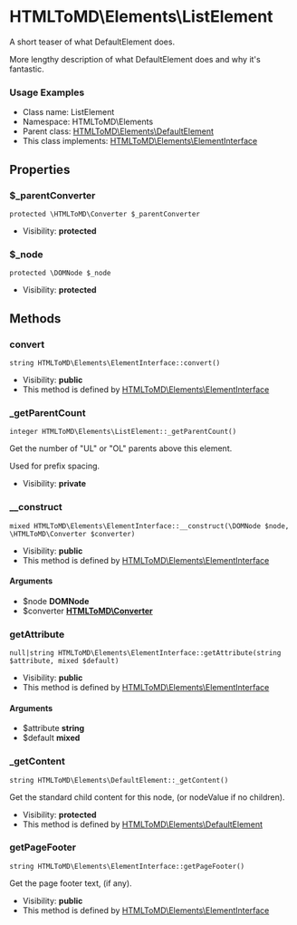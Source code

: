 HTMLToMD\Elements\ListElement
===============

A short teaser of what DefaultElement does.

More lengthy description of what DefaultElement does and why it's fantastic.

<h3>Usage Examples</h3>


* Class name: ListElement
* Namespace: HTMLToMD\Elements
* Parent class: [HTMLToMD\Elements\DefaultElement](htmltomd_elements_defaultelement.md)
* This class implements: [HTMLToMD\Elements\ElementInterface](htmltomd_elements_elementinterface.md)




Properties
----------


### $_parentConverter

    protected \HTMLToMD\Converter $_parentConverter





* Visibility: **protected**


### $_node

    protected \DOMNode $_node





* Visibility: **protected**


Methods
-------


### convert

    string HTMLToMD\Elements\ElementInterface::convert()





* Visibility: **public**
* This method is defined by [HTMLToMD\Elements\ElementInterface](htmltomd_elements_elementinterface.md)




### _getParentCount

    integer HTMLToMD\Elements\ListElement::_getParentCount()

Get the number of "UL" or "OL" parents above this element.

Used for prefix spacing.

* Visibility: **private**




### __construct

    mixed HTMLToMD\Elements\ElementInterface::__construct(\DOMNode $node, \HTMLToMD\Converter $converter)





* Visibility: **public**
* This method is defined by [HTMLToMD\Elements\ElementInterface](htmltomd_elements_elementinterface.md)


#### Arguments
* $node **DOMNode**
* $converter **[HTMLToMD\Converter](htmltomd_converter.md)**



### getAttribute

    null|string HTMLToMD\Elements\ElementInterface::getAttribute(string $attribute, mixed $default)





* Visibility: **public**
* This method is defined by [HTMLToMD\Elements\ElementInterface](htmltomd_elements_elementinterface.md)


#### Arguments
* $attribute **string**
* $default **mixed**



### _getContent

    string HTMLToMD\Elements\DefaultElement::_getContent()

Get the standard child content for this node, (or nodeValue if no children).



* Visibility: **protected**
* This method is defined by [HTMLToMD\Elements\DefaultElement](htmltomd_elements_defaultelement.md)




### getPageFooter

    string HTMLToMD\Elements\ElementInterface::getPageFooter()

Get the page footer text, (if any).



* Visibility: **public**
* This method is defined by [HTMLToMD\Elements\ElementInterface](htmltomd_elements_elementinterface.md)



